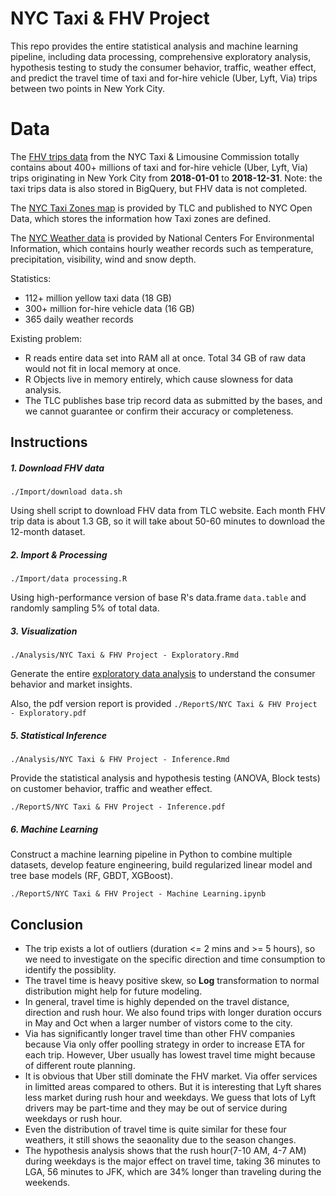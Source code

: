 # NYC Taxi & FHV Project

This repo provides the entire statistical analysis and machine learning pipeline, including data processing, comprehensive exploratory analysis, hypothesis testing to study the consumer behavior, traffic, weather effect, and predict the travel time of taxi and for-hire vehicle (Uber, Lyft, Via) trips between two points in New York City.

# Data

The [FHV trips data](https://www1.nyc.gov/site/tlc/about/tlc-trip-record-data.page) from the NYC Taxi & Limousine Commission totally contains about 400+ millions of taxi and for-hire vehicle (Uber, Lyft, Via) trips originating in New York City from **2018-01-01** to **2018-12-31**. Note: the taxi trips data is also stored in BigQuery, but FHV data is not completed.

The [NYC Taxi Zones map](https://data.cityofnewyork.us/Transportation/NYC-Taxi-Zones/d3c5-ddgc) is provided by TLC and published to NYC Open Data, which stores the information how Taxi zones are defined.

The [NYC Weather data](https://www.ncdc.noaa.gov/data-access) is provided by National Centers For Environmental Information, which contains hourly weather records such as temperature, precipitation, visibility, wind and snow depth.

Statistics:
  - 112+ million yellow taxi data (18 GB) 
  - 300+ million for-hire vehicle data (16 GB)
  - 365 daily weather records
  
Existing problem:
  - R reads entire data set into RAM all at once. Total 34 GB of raw data would not fit in local memory at once.
  - R Objects live in memory entirely, which cause slowness for data analysis.
  - The TLC publishes base trip record data as submitted by the bases, and we cannot guarantee or confirm their accuracy or completeness.

## Instructions

##### 1. Download FHV data

`./Import/download data.sh`

Using shell script to download FHV data from TLC website. Each month FHV trip data is about 1.3 GB, so it will take about 50-60 minutes to download the 12-month dataset.

##### 2. Import & Processing

`./Import/data processing.R`

Using high-performance version of base R's data.frame `data.table` and randomly sampling 5% of total data.

##### 3. Visualization

`./Analysis/NYC Taxi & FHV Project - Exploratory.Rmd`

Generate the entire [exploratory data analysis](https://jtr13.github.io/spring19/NYC_Taxi_Project.html) to understand the consumer behavior and market insights.

Also, the pdf version report is provided `./ReportS/NYC Taxi & FHV Project - Exploratory.pdf`

##### 5. Statistical Inference

`./Analysis/NYC Taxi & FHV Project - Inference.Rmd`

Provide the statistical analysis and hypothesis testing (ANOVA, Block tests) on customer behavior, traffic and weather effect. 

`./ReportS/NYC Taxi & FHV Project - Inference.pdf`

##### 6. Machine Learning

Construct a machine learning pipeline in Python to combine multiple datasets, develop feature engineering, build regularized linear model and tree base models (RF, GBDT, XGBoost).

`./ReportS/NYC Taxi & FHV Project - Machine Learning.ipynb`

## Conclusion

* The trip exists a lot of outliers (duration <= 2 mins and >= 5 hours), so we need to investigate on the specific direction and time consumption to identify the possiblity.
* The travel time is heavy positive skew, so **Log** transformation to normal distribution might help for future modeling.
* In general, travel time is highly depended on the travel distance, direction and rush hour. We also found trips with longer duration occurs in May and Oct when a larger number of vistors come to the city.
* Via has significantly longer travel time than other FHV companies because Via only offer poolling strategy in order to increase ETA for each trip. However, Uber usually has lowest travel time might because of different route planning. 
* It is obvious that Uber still dominate the FHV market. Via offer services in limitted areas compared to others. But it is interesting that Lyft shares less market during rush hour and weekdays. We guess that lots of Lyft drivers may be part-time and they may be out of service during weekdays or rush hour.
* Even the distribution of travel time is quite similar for these four weathers, it still shows the seaonality due to the season changes.
* The hypothesis analysis shows that the rush hour(7-10 AM, 4-7 AM) during weekdays is the major effect on travel time, taking 36 minutes to LGA, 56 minutes to JFK, which are 34% longer than traveling during the weekends.

